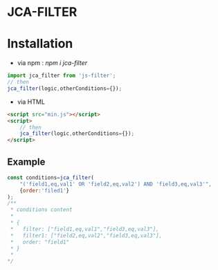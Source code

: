 # JCA-FILTER

# Installation


- via npm : _npm i jca-filter_

```javascript
import jca_filter from 'js-filter';
// then
jca_filter(logic,otherConditions={});

```
- via HTML
```html
<script src="min.js"></script>
<script>
    // then
    jca_filter(logic,otherConditions={});
</script>
```
## Example

```javascript
const conditions=jca_filter(
    "('field1,eq,val1' OR 'field2,eq,val2') AND 'field3,eq,val3'",
    {order:'filed1'}
);
/**
 * conditions content
 * 
 * {
 *   filter: ["field1,eq,val1","field3,eq,val3"],
 *   filter1: ["field2,eq,val2","field3,eq,val3"],
 *   order: "field1"
 * }
 * 
*/
```